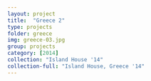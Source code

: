 ```yaml
---
layout: project
title:  "Greece 2"
type: projects
folder: greece
img: greece-03.jpg
group: projects
category: [2014]
collection: "Island House '14"
collection-full: "Island House, Greece '14"
---
```


